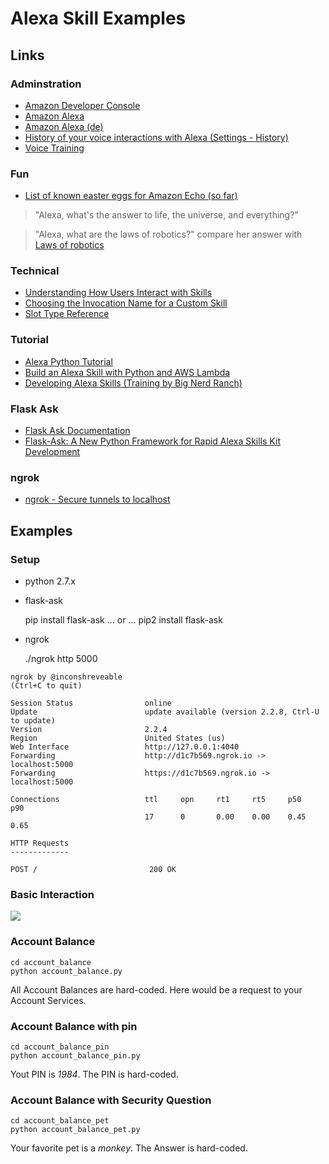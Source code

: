 # Alexa Skill Examples

## Links
### Adminstration
* [Amazon Developer Console](https://developer.amazon.com)
* [Amazon Alexa](https://alexa.amazon.com)
* [Amazon Alexa (de)](https://alexa.amazon.de)
* [History of your voice interactions with Alexa (Settings - History)](https://alexa.amazon.de/spa/index.html?#settings/dialogs)
* [Voice Training](https://www.amazon.com/gp/help/customer/display.html?nodeId=201601940)

### Fun
* [List of known easter eggs for Amazon Echo (so far)](https://www.reddit.com/r/amazonecho/comments/2v15fx/list_of_known_easter_eggs_for_amazon_echo_so_far)

> "Alexa, what's the answer to life, the universe, and everything?"

> "Alexa, what are the laws of robotics?" compare her answer with <a href="https://en.wikipedia.org/wiki/Laws_of_robotics">Laws of robotics<a>

### Technical
* [Understanding How Users Interact with Skills](https://developer.amazon.com/public/solutions/alexa/alexa-skills-kit/docs/understanding-how-users-interact-with-skills)
* [Choosing the Invocation Name for a Custom Skill](https://developer.amazon.com/public/solutions/alexa/alexa-skills-kit/docs/choosing-the-invocation-name-for-an-alexa-skill)
* [Slot Type Reference](https://developer.amazon.com/public/solutions/alexa/alexa-skills-kit/docs/built-in-intent-ref/slot-type-reference)

### Tutorial
* [Alexa Python Tutorial](https://developer.amazon.com/de/alexa-skills-kit/alexa-skill-quick-start-tutorial)
* [Build an Alexa Skill with Python and AWS Lambda](http://moduscreate.com/build-an-alexa-skill-with-python-and-aws-lambda)
* [Developing Alexa Skills (Training by Big Nerd Ranch)](https://developer.amazon.com/de/alexa-skills-kit/big-nerd-ranch)

### Flask Ask
* [Flask Ask Documentation](https://flask-ask.readthedocs.io/en/latest)
* [Flask-Ask: A New Python Framework for Rapid Alexa Skills Kit Development](https://developer.amazon.com/de/blogs/post/tx14r0iyygh3skt/flask-ask:-a-new-python-framework-for-rapid-alexa-skills-kit-development)

### ngrok
* [ngrok - Secure tunnels to localhost](https://ngrok.com)

## Examples
### Setup
* python 2.7.x
* flask-ask

    pip install flask-ask
    ... or ...
    pip2 install flask-ask

* ngrok

    ./ngrok http 5000


```
ngrok by @inconshreveable                                                                                                                                                                                                                                             (Ctrl+C to quit)

Session Status                online
Update                        update available (version 2.2.8, Ctrl-U to update)
Version                       2.2.4
Region                        United States (us)
Web Interface                 http://127.0.0.1:4040
Forwarding                    http://d1c7b569.ngrok.io -> localhost:5000
Forwarding                    https://d1c7b569.ngrok.io -> localhost:5000

Connections                   ttl     opn     rt1     rt5     p50     p90
                              17      0       0.00    0.00    0.45    0.65

HTTP Requests
-------------

POST /                         200 OK
```

### Basic Interaction
<img src="https://rawgithub.com/marcsauter/alexa-skill-examples/master/images/interaction.svg">

### Account Balance

    cd account_balance
    python account_balance.py

All Account Balances are hard-coded. Here would be a request to your Account Services.

### Account Balance with pin

    cd account_balance_pin
    python account_balance_pin.py

Yout PIN is *1984*. The PIN is hard-coded.

### Account Balance with Security Question

    cd account_balance_pet
    python account_balance_pet.py

Your favorite pet is a *monkey*. The Answer is hard-coded.
